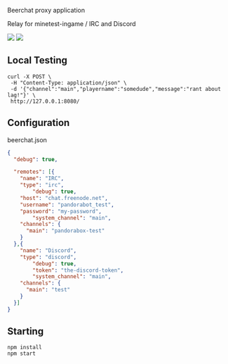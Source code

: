 
Beerchat proxy application

Relay for minetest-ingame / IRC and Discord

![](https://github.com/minetest-beerchat/beerchat_proxy/workflows/jshint/badge.svg)
![](https://github.com/minetest-beerchat/beerchat_proxy/workflows/docker/badge.svg)


## Local Testing

```
curl -X POST \
 -H "Content-Type: application/json" \
 -d '{"channel":"main","playername":"somedude","message":"rant about lag!"}' \
 http://127.0.0.1:8080/
```

## Configuration

beerchat.json
```json
{
  "debug": true,

  "remotes": [{
    "name": "IRC",
    "type": "irc",
		"debug": true,
    "host": "chat.freenode.net",
    "username": "pandorabot_test",
    "password": "my-password",
		"system_channel": "main",
    "channels": {
      "main": "pandorabox-test"
    }
  },{
    "name": "Discord",
    "type": "discord",
		"debug": true,
		"token": "the-discord-token",
		"system_channel": "main",
    "channels": {
      "main": "test"
    }
  }]
}
```

## Starting

```
npm install
npm start
```
